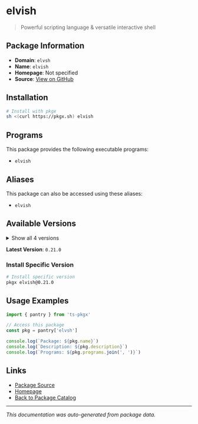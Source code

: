 # elvish

> Powerful scripting language & versatile interactive shell

## Package Information

- **Domain**: `elvsh`
- **Name**: `elvish`
- **Homepage**: Not specified
- **Source**: [View on GitHub](https://github.com/pkgxdev/pantry/tree/main/projects/elv.sh/package.yml)

## Installation

```bash
# Install with pkgx
sh <(curl https://pkgx.sh) elvish
```

## Programs

This package provides the following executable programs:

- `elvish`

## Aliases

This package can also be accessed using these aliases:

- `elvish`

## Available Versions

<details>
<summary>Show all 4 versions</summary>

- `0.21.0`, `0.20.1`, `0.20.0`, `0.19.2`

</details>

**Latest Version**: `0.21.0`

### Install Specific Version

```bash
# Install specific version
pkgx elvish@0.21.0
```

## Usage Examples

```typescript
import { pantry } from 'ts-pkgx'

// Access this package
const pkg = pantry['elvsh']

console.log(`Package: ${pkg.name}`)
console.log(`Description: ${pkg.description}`)
console.log(`Programs: ${pkg.programs.join(', ')}`)
```

## Links

- [Package Source](https://github.com/pkgxdev/pantry/tree/main/projects/elv.sh/package.yml)
- [Homepage](#)
- [Back to Package Catalog](../package-catalog.md)

---

*This documentation was auto-generated from package data.*
